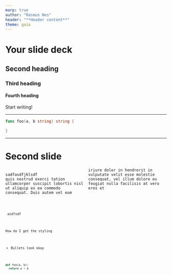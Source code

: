```yaml
---
marp: true
author: "Rasmus Nes"
header: "**Header content**"
theme: gaia
---
```


<style>
p { columns: 2; }

.left-column {
  color: #777;
  width: 20%;
  height: 92%;
  float: left;
}
.left-column h2:last-of-type, .left-column h3:last-child {
  color: #000;
}
.right-column {
  width: 75%;
  float: right;
  padding-top: 1em;
}

</style>



# Your slide deck

## Second heading

### Third heading

#### Fourth heading

Start writing!

---

```go
func foo(a, b string) string {
  
}

```

---

# Second slide

<!-- backgroundColor: aqua -->
<!-- header: "" -->


<p>
<code>
sadfasdfjklsdf 
quis nostrud exerci tation ullamcorper suscipit lobortis nisl ut aliquip ex ea commodo consequat. Duis autem vel eum iriure dolor in hendrerit in vulputate velit esse molestie consequat, vel illum dolore eu feugiat nulla facilisis at vero eros et
<code>

</p>


<p> asdfsdf </p>


How do I get the styling

- Bullets look okay

```python
def foo(a, b):
  return a + b
```

